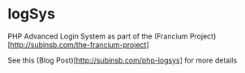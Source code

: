 logSys
======

PHP Advanced Login System as part of the (Francium Project)[http://subinsb.com/the-francium-project]

See this (Blog Post)[http://subinsb.com/php-logsys] for more details
